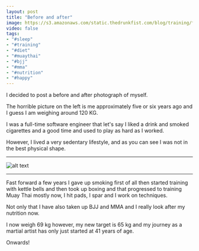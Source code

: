```yaml
---
layout: post
title: "Before and after"
image: https://s3.amazonaws.com/static.thedrunkfist.com/blog/training/fatlad-to-now_1.jpg
video: false
tags:
- "#sleep"
- "#training"
- "#diet"
- "#muaythai"
- "#bjj"
- "#mma"
- "#nutrition"
- "#happy"
---
```

I decided to post a before and after photograph of myself.

The horrible picture on the left is me approximately five or six years ago and I guess I am weighing around 120 KG. 

I was a full-time software engineer that let's say I liked a drink and smoked cigarettes and a good time and used to play as hard as I worked. 

However, I lived a very sedentary lifestyle, and as you can see I was not in the best physical shape.

---

![alt text](https://s3.amazonaws.com/static.thedrunkfist.com/blog/training/fatlad-to-now_1.jpg "before and after")

---

Fast forward a few years I gave up smoking first of all then started training with kettle bells and then took up boxing and that  progressed to training Muay Thai mostly now, I hit pads, I spar and I work on techniques. 

Not only that I have also taken up BJJ and MMA and I really look after my nutrition now. 

I now weigh 69 kg however, my new target is 65 kg and my journey as a martial artist has only just started at 41 years of age. 

Onwards! 

